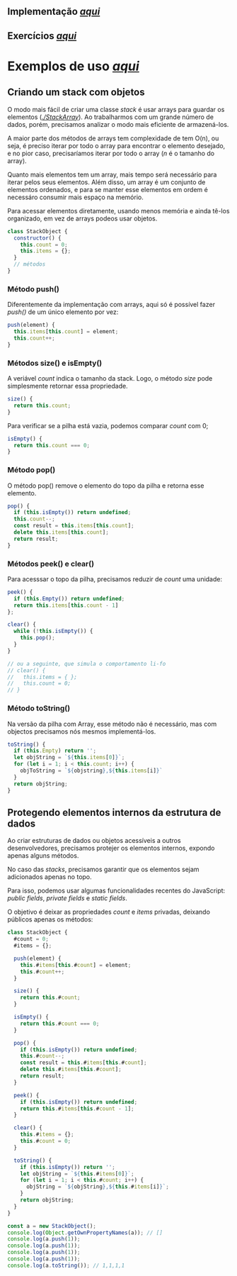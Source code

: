 ## Implementação _[aqui](./Stack.js)_

## Exercícios _[aqui](./exercises.js)_

# Exemplos de uso _[aqui](./exemplos_de_uso/exemplos_de_uso.md)_

## Criando um stack com objetos

O modo mais fácil de criar uma classe _stack_ é usar arrays para guardar os elementos (_[./StackArray](./StackArray.js)_). Ao trabalharmos com um grande número de dados, porém, precisamos analizar o modo mais eficiente de armazená-los.

A maior parte dos métodos de arrays tem complexidade de tem O(n), ou seja, é preciso iterar por todo o array para encontrar o elemento desejado, e no pior caso, precisaríamos iterar por todo o array (_n_ é o tamanho do array).

Quanto mais elementos tem um array, mais tempo será necessário para iterar pelos seus elementos. Além disso, um array é um conjunto de elementos ordenados, e para se manter esse elementos em ordem é necessáro consumir mais espaço na memório.

Para acessar elementos diretamente, usando menos memória e ainda tê-los organizado, em vez de arrays podeos usar objetos.

```javascript
class StackObject {
  constructor() {
    this.count = 0;
    this.items = {};
  }
  // métodos
}
```

### Método push()

Diferentemente da implementação com arrays, aqui só é possível fazer _push()_ de um único elemento por vez:

```javascript
push(element) {
  this.items[this.count] = element;
  this.count++;
}
```

### Métodos size() e isEmpty()

A veriável _count_ indica o tamanho da stack. Logo, o método _size_ pode simplesmente retornar essa propriedade.

```javascript
size() {
  return this.count;
}
```

Para verificar se a pilha está vazia, podemos comparar _count_ com 0;

```javascript
isEmpty() {
  return this.count === 0;
}
```

### Método pop()

O método pop() remove o elemento do topo da pilha e retorna esse elemento.

```javascript
pop() {
  if (this.isEmpty()) return undefined;
  this.count--;
  const result = this.items[this.count];
  delete this.items[this.count];
  return result;
}
```

### Métodos peek() e clear()

Para acesssar o topo da pilha, precisamos reduzir de _count_ uma unidade:

```javascript
peek() {
  if (this.Empty()) return undefined;
  return this.items[this.count - 1]
};

clear() {
  while (!this.isEmpty()) {
    this.pop();
  }
}

// ou a seguinte, que simula o comportamento li-fo
// clear() {
//   this.items = { };
//   this.count = 0;
// }
```

### Método toString()

Na versão da pilha com Array, esse método não é necessário, mas com objectos precisamos nós mesmos implementá-los.

```javascript
toString() {
  if (this.Empty) return '';
  let objString = `${this.items[0]}`;
  for (let i = 1; i < this.count; i++) {
    objToString = `${objstring},${this.items[i]}`
  }
  return objString;
}
```

## Protegendo elementos internos da estrutura de dados

Ao criar estruturas de dados ou objetos acessíveis a outros desenvolvedores, precisamos protejer os elementos internos, expondo apenas alguns métodos.

No caso das _stacks_, precisamos garantir que os elementos sejam adicionados apenas no topo.

Para isso, podemos usar algumas funcionalidades recentes do JavaScript: _public fields_, _private fields_ e _static fields_.

O objetivo é deixar as propriedades _count_ e _items_ privadas, deixando públicos apenas os métodos:

```javascript
class StackObject {
  #count = 0;
  #items = {};

  push(element) {
    this.#items[this.#count] = element;
    this.#count++;
  }

  size() {
    return this.#count;
  }

  isEmpty() {
    return this.#count === 0;
  }

  pop() {
    if (this.isEmpty()) return undefined;
    this.#count--;
    const result = this.#items[this.#count];
    delete this.#items[this.#count];
    return result;
  }

  peek() {
    if (this.isEmpty()) return undefined;
    return this.#items[this.#count - 1];
  }

  clear() {
    this.#items = {};
    this.#count = 0;
  }

  toString() {
    if (this.isEmpty()) return '';
    let objString = `${this.#items[0]}`;
    for (let i = 1; i < this.#count; i++) {
      objString = `${objString},${this.#items[i]}`;
    }
    return objString;
  }
}

const a = new StackObject();
console.log(Object.getOwnPropertyNames(a)); // []
console.log(a.push(1));
console.log(a.push(1));
console.log(a.push(1));
console.log(a.push(1));
console.log(a.toString()); // 1,1,1,1
```
